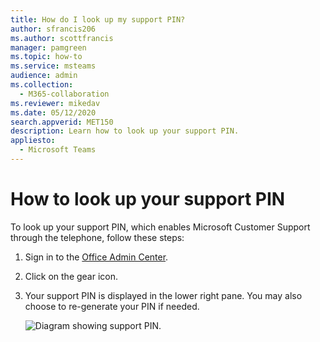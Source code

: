 ```yaml
---
title: How do I look up my support PIN?
author: sfrancis206
ms.author: scottfrancis
manager: pamgreen
ms.topic: how-to
ms.service: msteams
audience: admin
ms.collection: 
  - M365-collaboration
ms.reviewer: mikedav
ms.date: 05/12/2020
search.appverid: MET150
description: Learn how to look up your support PIN.
appliesto: 
  - Microsoft Teams
---
```


# How to look up your support PIN

To look up your support PIN, which enables Microsoft Customer Support through the telephone, follow these steps: 

1. Sign in to the [Office Admin Center](https://admin.microsoft.com/Adminportal/Home?source=applauncher#/homepage). 

2. Click on the gear icon.

3. Your support PIN is displayed in the lower right pane. You may also choose to re-generate your PIN if needed.  

   ![Diagram showing support PIN.](media/support-pin.png)
